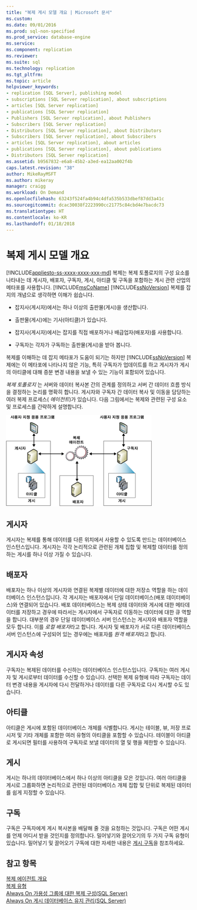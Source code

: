 ```yaml
---
title: "복제 게시 모델 개요 | Microsoft 문서"
ms.custom: 
ms.date: 09/01/2016
ms.prod: sql-non-specified
ms.prod_service: database-engine
ms.service: 
ms.component: replication
ms.reviewer: 
ms.suite: sql
ms.technology: replication
ms.tgt_pltfrm: 
ms.topic: article
helpviewer_keywords:
- replication [SQL Server], publishing model
- subscriptions [SQL Server replication], about subscriptions
- articles [SQL Server replication]
- publications [SQL Server replication]
- Publishers [SQL Server replication], about Publishers
- Subscribers [SQL Server replication]
- Distributors [SQL Server replication], about Distributors
- Subscribers [SQL Server replication], about Subscribers
- articles [SQL Server replication], about articles
- publications [SQL Server replication], about publications
- Distributors [SQL Server replication]
ms.assetid: b9567832-e6a8-45b2-a3ed-ea12aa002f4b
caps.latest.revision: "38"
author: MikeRayMSFT
ms.author: mikeray
manager: craigg
ms.workload: On Demand
ms.openlocfilehash: 63243f524fa4b94c4dfa535b533dbef87dd3a41c
ms.sourcegitcommit: dcac30038f2223990cc21775c84cbd4e7bacdc73
ms.translationtype: HT
ms.contentlocale: ko-KR
ms.lasthandoff: 01/18/2018
---
```

# <a name="replication-publishing-model-overview"></a>복제 게시 모델 개요
[!INCLUDE[appliesto-ss-xxxx-xxxx-xxx-md](../../../includes/appliesto-ss-xxxx-xxxx-xxx-md.md)] 복제는 복제 토폴로지의 구성 요소를 나타내는 데 게시자, 배포자, 구독자, 게시, 아티클 및 구독을 포함하는 게시 관련 산업의 메타포를 사용합니다. [!INCLUDE[msCoName](../../../includes/msconame-md.md)] [!INCLUDE[ssNoVersion](../../../includes/ssnoversion-md.md)] 복제를 잡지의 개념으로 생각하면 이해가 쉽습니다.  
  
-   잡지사(게시자)에서는 하나 이상의 출판물(게시)을 생산합니다.  
  
-   출판물(게시)에는 기사(아티클)가 있습니다.  
  
-   잡지사(게시자)에서는 잡지를 직접 배포하거나 배급업자(배포자)를 사용합니다.  
  
-   구독자는 각자가 구독하는 출판물(게시)을 받아 봅니다.  
  
 복제를 이해하는 데 잡지 메타포가 도움이 되기는 하지만 [!INCLUDE[ssNoVersion](../../../includes/ssnoversion-md.md)] 복제에는 이 메타포에 나타나지 않은 기능, 특히 구독자가 업데이트를 하고 게시자가 게시의 아티클에 대해 증분 변경 내용을 보낼 수 있는 기능이 포함되어 있습니다.  
  
 *복제 토폴로지* 는 서버와 데이터 복사본 간의 관계를 정의하고 서버 간 데이터 흐름 방식을 결정하는 논리를 명확히 합니다. 게시자와 구독자 간 데이터 복사 및 이동을 담당하는 여러 복제 프로세스( *에이전트*)가 있습니다. 다음 그림에서는 복제와 관련된 구성 요소 및 프로세스를 간략하게 설명합니다.  
  
 ![복제 구성 요소 및 데이터 흐름](../../../relational-databases/replication/publish/media/replintro1.gif "Replication components and data flow")  
  
## <a name="publisher"></a>게시자  
 게시자는 복제를 통해 데이터를 다른 위치에서 사용할 수 있도록 만드는 데이터베이스 인스턴스입니다. 게시자는 각각 논리적으로 관련된 개체 집합 및 복제할 데이터를 정의하는 게시를 하나 이상 가질 수 있습니다.  
  
## <a name="distributor"></a>배포자  
 배포자는 하나 이상의 게시자와 연결된 복제별 데이터에 대한 저장소 역할을 하는 데이터베이스 인스턴스입니다. 각 게시자는 배포자에서 단일 데이터베이스(배포 데이터베이스)와 연결되어 있습니다. 배포 데이터베이스는 복제 상태 데이터와 게시에 대한 메타데이터를 저장하고 경우에 따라서는 게시자에서 구독자로 이동하는 데이터에 대한 큐 역할을 합니다. 대부분의 경우 단일 데이터베이스 서버 인스턴스는 게시자와 배포자 역할을 모두 합니다. 이를 *로컬 배포자*라고 합니다. 게시자 및 배포자가 서로 다른 데이터베이스 서버 인스턴스에 구성되어 있는 경우에는 배포자를 *원격 배포자*라고 합니다.  
  
## <a name="subscribers"></a>게시자 속성  
 구독자는 복제된 데이터를 수신하는 데이터베이스 인스턴스입니다. 구독자는 여러 게시자 및 게시로부터 데이터를 수신할 수 있습니다. 선택한 복제 유형에 따라 구독자는 데이터 변경 내용을 게시자에 다시 전달하거나 데이터를 다른 구독자로 다시 게시할 수도 있습니다.  
  
## <a name="article"></a>아티클  
 아티클은 게시에 포함된 데이터베이스 개체를 식별합니다. 게시는 테이블, 뷰, 저장 프로시저 및 기타 개체를 포함한 여러 유형의 아티클을 포함할 수 있습니다. 테이블이 아티클로 게시되면 필터를 사용하여 구독자로 보낼 데이터의 열 및 행을 제한할 수 있습니다.  
  
## <a name="publication"></a>게시  
 게시는 하나의 데이터베이스에서 하나 이상의 아티클을 모은 것입니다. 여러 아티클을 게시로 그룹화하면 논리적으로 관련된 데이터베이스 개체 집합 및 단위로 복제된 데이터를 쉽게 지정할 수 있습니다.  
  
## <a name="subscription"></a>구독  
 구독은 구독자에게 게시 복사본을 배달해 줄 것을 요청하는 것입니다. 구독은 어떤 게시를 언제 어디서 받을 것인지를 정의합니다. 밀어넣기와 끌어오기의 두 가지 구독 유형이 있습니다. 밀어넣기 및 끌어오기 구독에 대한 자세한 내용은 [게시 구독](../../../relational-databases/replication/subscribe-to-publications.md)을 참조하세요.  
  
## <a name="see-also"></a>참고 항목  
 [복제 에이전트 개요](../../../relational-databases/replication/agents/replication-agents-overview.md)   
 [복제 유형](../../../relational-databases/replication/types-of-replication.md)   
 [Always On 가용성 그룹에 대한 복제 구성(SQL Server)](../../../database-engine/availability-groups/windows/configure-replication-for-always-on-availability-groups-sql-server.md)   
 [Always On 게시 데이터베이스 유지 관리(SQL Server)](../../../database-engine/availability-groups/windows/maintaining-an-always-on-publication-database-sql-server.md)  
  
  
